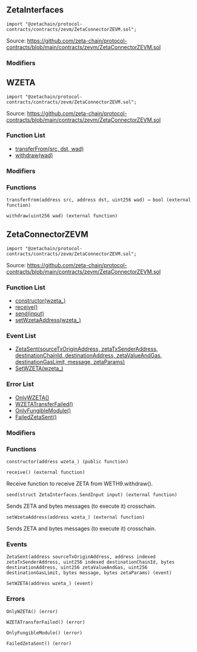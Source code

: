 ## ZetaInterfaces

```solidity
import "@zetachain/protocol-contracts/contracts/zevm/ZetaConnectorZEVM.sol";
```

Source: https://github.com/zeta-chain/protocol-contracts/blob/main/contracts/zevm/ZetaConnectorZEVM.sol

### Modifiers

## WZETA

```solidity
import "@zetachain/protocol-contracts/contracts/zevm/ZetaConnectorZEVM.sol";
```

Source: https://github.com/zeta-chain/protocol-contracts/blob/main/contracts/zevm/ZetaConnectorZEVM.sol

### Function List

* [transferFrom(src, dst, wad)](#WZETA-transferFrom-address-address-uint256-)
* [withdraw(wad)](#WZETA-withdraw-uint256-)

### Modifiers

### Functions

```
transferFrom(address src, address dst, uint256 wad) → bool (external function)
```

<a name="WZETA-transferFrom-address-address-uint256-"></a>

```
withdraw(uint256 wad) (external function)
```

<a name="WZETA-withdraw-uint256-"></a>

## ZetaConnectorZEVM

```solidity
import "@zetachain/protocol-contracts/contracts/zevm/ZetaConnectorZEVM.sol";
```

Source: https://github.com/zeta-chain/protocol-contracts/blob/main/contracts/zevm/ZetaConnectorZEVM.sol

### Function List

* [constructor(wzeta_)](#ZetaConnectorZEVM-constructor-address-)
* [receive()](#ZetaConnectorZEVM-receive--)
* [send(input)](#ZetaConnectorZEVM-send-struct-ZetaInterfaces-SendInput-)
* [setWzetaAddress(wzeta_)](#ZetaConnectorZEVM-setWzetaAddress-address-)

### Event List

* [ZetaSent(sourceTxOriginAddress, zetaTxSenderAddress, destinationChainId, destinationAddress, zetaValueAndGas, destinationGasLimit, message, zetaParams)](#ZetaConnectorZEVM-ZetaSent-address-address-uint256-bytes-uint256-uint256-bytes-bytes-)
* [SetWZETA(wzeta_)](#ZetaConnectorZEVM-SetWZETA-address-)

### Error List

* [OnlyWZETA()](#ZetaConnectorZEVM-OnlyWZETA--)
* [WZETATransferFailed()](#ZetaConnectorZEVM-WZETATransferFailed--)
* [OnlyFungibleModule()](#ZetaConnectorZEVM-OnlyFungibleModule--)
* [FailedZetaSent()](#ZetaConnectorZEVM-FailedZetaSent--)

### Modifiers

### Functions

```
constructor(address wzeta_) (public function)
```

<a name="ZetaConnectorZEVM-constructor-address-"></a>

```
receive() (external function)
```

<a name="ZetaConnectorZEVM-receive--"></a>

Receive function to receive ZETA from WETH9.withdraw().

```
send(struct ZetaInterfaces.SendInput input) (external function)
```

<a name="ZetaConnectorZEVM-send-struct-ZetaInterfaces-SendInput-"></a>

Sends ZETA and bytes messages (to execute it) crosschain.

```
setWzetaAddress(address wzeta_) (external function)
```

<a name="ZetaConnectorZEVM-setWzetaAddress-address-"></a>

Sends ZETA and bytes messages (to execute it) crosschain.

### Events

```
ZetaSent(address sourceTxOriginAddress, address indexed zetaTxSenderAddress, uint256 indexed destinationChainId, bytes destinationAddress, uint256 zetaValueAndGas, uint256 destinationGasLimit, bytes message, bytes zetaParams) (event)
```

<a name="ZetaConnectorZEVM-ZetaSent-address-address-uint256-bytes-uint256-uint256-bytes-bytes-"></a>

```
SetWZETA(address wzeta_) (event)
```

<a name="ZetaConnectorZEVM-SetWZETA-address-"></a>

### Errors

```
OnlyWZETA() (error)
```

<a name="ZetaConnectorZEVM-OnlyWZETA--"></a>

```
WZETATransferFailed() (error)
```

<a name="ZetaConnectorZEVM-WZETATransferFailed--"></a>

```
OnlyFungibleModule() (error)
```

<a name="ZetaConnectorZEVM-OnlyFungibleModule--"></a>

```
FailedZetaSent() (error)
```

<a name="ZetaConnectorZEVM-FailedZetaSent--"></a>

